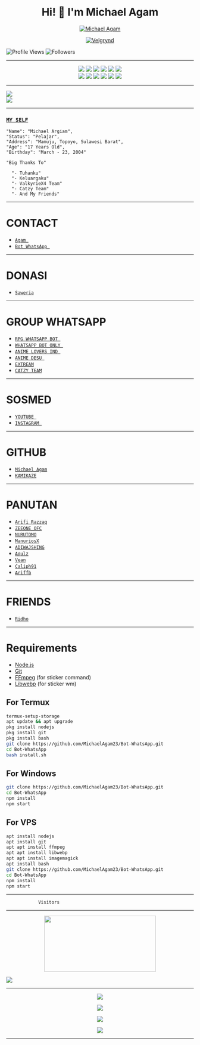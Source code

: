 <h1 align="center">Hi! 👋 I'm Michael Agam</h1>

<p align="center">
  <a href="https://ibb.co/QQX130c"><img src="http://readme-typing-svg.herokuapp.com?color=1C71FA&center=true&vCenter=true&multiline=false&lines=I'Am+Michael+Agam+From+Indonesia.;I'am+Not+Programmer." alt="Michael Agam">
</p>

<p align="center">
  <a href="https://ibb.co/QQX130c"><img src="https://i.ibb.co/tK3WTRh/FB-IMG-1619342660961.jpg" alt="Velgrynd"></a>
</p>

<p align="left">
  <img src="https://komarev.com/ghpvc/?username=MichaelAgam&color=blue&style=flat-square&label=Profile+Views" alt="Profile Views" /> <img src="https://img.shields.io/github/followers/MichaelAgam23?label=Followers" style=" float:left, margin-right:10px" alt="Followers" />
</p>

___
<p align="center">
  <img src="https://img.shields.io/badge/-JavaScript-black?style=flat-square&logo=javascript" />
  <img src="https://img.shields.io/badge/-Node.js-black?style=flat-square&logo=Node.js" />
  <img src="https://img.shields.io/badge/-HTML5-black?style=flat-square&logo=html5&logoColor=e34f26" />
  <img src="https://img.shields.io/badge/-CSS3-black?style=flat-square&logo=css3&logoColor=1572b6" />
  <img src="https://img.shields.io/badge/-Git-black?style=flat-square&logo=git" />
  <img src="https://img.shields.io/badge/-GitHub-black?style=flat-square&logo=github" /> <br>
  <img src="https://img.shields.io/badge/-Python-black?style=flat-square&logo=python" />
  <img src="https://img.shields.io/badge/-React-black?style=flat-square&logo=react" />
  <img src="https://img.shields.io/badge/-Redux-black?style=flat-square&logo=redux" />
  <img src="https://img.shields.io/badge/-Windows-black?style=flat-square&logo=windows" />
  <img src="https://img.shields.io/badge/-VS_Code-black?style=flat-square&logo=visual-studio-code" />
  <img src="https://img.shields.io/badge/-SQLite3-black?style=flat-square&logo=sqlite" />
</p>

___
<a href="https://youtu.be/S0UaWdAbfT8"><img src="https://img.shields.io/badge/YouTube-YT KAMIKAZE-ff0000?style=for-the-badge&logo=youtube&logoColor=ff0000&link=https://www.youtube.com/channel/UCw78OZWMeMYjMdOP1oYv6XA" /><br>
<a href="https://www.youtube.com/channel/UCw78OZWMeMYjMdOP1oYv6XA"><img src="https://img.shields.io/youtube/channel/subscribers/UCw78OZWMeMYjMdOP1oYv6XA?style=social" /> <br>
</p>

___
### [`MY SELF`](https://instagram.com/lordagam23_/)
```
"Name": "Michael Argiam",
"Status": "Pelajar",
"Address": "Mamuju, Topoyo, Sulawesi Barat",
"Age": "17 Years Old",
"Birthday": "March - 23, 2004"
   
"Big Thanks To"

  "- Tuhanku"
  "- Keluargaku"
  "- ValkyrieX4 Team"
  "- Catzy Team"
  "- And My Friends"
```
___


# CONTACT

* [ `Agam `](https://wa.me/6282217590187) 
* [ `Bot WhatsApp `](https://wa.me/6282192440563) 

___
# DONASI

* [ ` Saweria ` ](https://saweria.co/MichaelAgam) 

___
# GROUP WHATSAPP

* [ `RPG WHATSAPP BOT ` ](https://chat.whatsapp.com/GjorbJLSWDX3kJPFYS8I75) 
* [ `WHATSAPP BOT ONLY `](https://chat.whatsapp.com/JzK1WlO0KXA7reyNXhqXJS) 
* [ `ANIME LOVERS IND `](https://chat.whatsapp.com/C7aeVRZvug6H99sfHxPoFs) 
* [ `ANIME DESU `](https://chat.whatsapp.com/FhRVp9FkBQsJD1XX6VphZn) 
* [ ` EXTREAM `](https://chat.whatsapp.com/EyOOD9X6mInFKHlUUUwFd7) 
* [ ` CATZY TEAM ` ](https://chat.whatsapp.com/JQ17aqI3rXq2LVPiLvAJm1) 

___

# SOSMED

* [ `YOUTUBE `](https://www.youtube.com/channel/UCw78OZWMeMYjMdOP1oYv6XA) 
* [ `INSTAGRAM `](https://instagram.com/lordagam23_) 

___

# GITHUB

* [ ` Michael Agam ` ](https://github.com/MichaelAgam23) 
* [ ` KAMIKAZE ` ](https://github.com/KamiKaze2325)

___
# PANUTAN

* [ ` Arifi Razzaq ` ](https://github.com/Arifirazzaq2001) 
* [ ` ZEEONE OFC ` ](https://github.com/zeeoneofc) 
* [ ` NURUTOMO ` ](https://github.com/Nurutomo) 
* [ ` ManuriosX ` ](https://github.com/ManuriosX) 
* [ ` ADIWAJSHING ` ](https://github.com/adiwajshing) 
* [ ` Aqulz ` ](https://github.com/zennn08)
* [ ` Vean ` ](https://github.com/Veanyxz)
* [ ` Caliph91 ` ](https://github.com/Caliph91) 
* [ ` Ariffb ` ](https://github.com/ariffb25) 

___

# FRIENDS

* [ ` Ridho ` ](github.com/atak676)





___

# Requirements
* [Node.js](https://nodejs.org/en/)
* [Git](https://git-scm.com/downloads)
* [FFmpeg](https://www.gyan.dev/ffmpeg/builds/) (for sticker command)
* [Libwebp](https://developers.google.com/speed/webp/download) (for sticker wm)

## For Termux
```bash
termux-setup-storage
apt update && apt upgrade
pkg install nodejs
pkg install git 
pkg install bash
git clone https://github.com/MichaelAgam23/Bot-WhatsApp.git
cd Bot-WhatsApp
bash install.sh
```
## For Windows
```bash
git clone https://github.com/MichaelAgam23/Bot-WhatsApp.git
cd Bot-WhatsApp
npm install
npm start
```
## For VPS
```bash
apt install nodejs 
apt install git 
apt apt install ffmpeg 
apt apt install libwebp 
apt apt install imagemagick
apt install bash
git clone https://github.com/MichaelAgam23/Bot-WhatsApp.git
cd Bot-WhatsApp
npm install
npm start
```

___
```
            Visitors
```
___
<p align="center">
   <img width="300" height="150" src="https://camo.githubusercontent.com/db45054d90ef8099ce0235c82592c406dba0adcda421f8a84f162b58bab5d3e0/68747470733a2f2f636f756e742e6765746c6f6c692e636f6d2f6765742f406e6f627579616b693f7468656d653d67656c626f6f72752d68" />

 <a href="https://github.com/MichaelAgam23"><img src="https://cardivo.vercel.app/api?name=MichaelAgam&description=Hi,%20i%27m%20Michael%20Agam%20and%20i%27m%20just%20a%20newbie%20programmer%20Nice%20to%20meet%20you%20👋&image=https://i.ibb.co/tK3WTRh/FB-IMG-1619342660961.jpgn=%23eaeaea" /><a>
</p>

___
<p align="center">
  <a href="https://github.com/MichaelAgam23"><img src="https://github-readme-stats.vercel.app/api?username=MichaelAgam23&theme=tokyonight&show_icons=true" /></a>
</p>

<p align="center">
  <a href="https://github.com/MichaelAgam23"><img src="https://github-readme-streak-stats.herokuapp.com?user=MichaelAgam23&theme=tokyonight&hide_border=false&properties=background&border=%239611C5FF" /><a>
</p>
  
<p align="center">
  <a href="https://github.com/MichaelAgam23"><img src="https://github-readme-stats.vercel.app/api/top-langs?username=MichaelAgam23&theme=tokyonight&layout=compact" /></a>
</p>
  
<p align="center">
  <a href="https://github.com/MichaelAgam23"><img src="https://github-profile-trophy.vercel.app/?username=MichaelAgam23&theme=radical&margin-w=20&no-bg=true&no-frame=false" /><a>
</p>
    
___